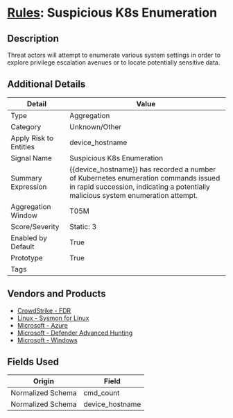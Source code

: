 # [Rules](README.md): Suspicious K8s Enumeration

## Description
Threat actors will attempt to enumerate various system settings in order to explore privilege escalation avenues or to locate potentially sensitive data.

## Additional Details
|Detail|Value|
|----|----|
|Type|Aggregation|
|Category|Unknown/Other|
|Apply Risk to Entities|device_hostname|
|Signal Name|Suspicious K8s Enumeration|
|Summary Expression|{{device_hostname}} has recorded a number of Kubernetes enumeration commands issued in rapid succession, indicating a potentially malicious system enumeration attempt.|
|Aggregation Window|T05M|
|Score/Severity|Static: 3|
|Enabled by Default|True|
|Prototype|True|
|Tags||
## Vendors and Products
- [CrowdStrike - FDR](../products/569a3a44-c29f-492e-bcf4-5dc04e2ab0f3.md)
- [Linux - Sysmon for Linux](../products/b238758d-ade8-41d2-b32d-c99159e9fd74.md)
- [Microsoft - Azure](../products/a1225af5-e778-4068-a9a2-47da93d1ff24.md)
- [Microsoft - Defender Advanced Hunting](../products/3382523e-2072-41bd-b50b-6b148957d0b0.md)
- [Microsoft - Windows](../products/1ff7546c-cb36-4a24-87f7-89d2cecc5761.md)


## Fields Used

|Origin|Field|
|----|----|
|Normalized Schema|cmd_count|
|Normalized Schema|device_hostname|


